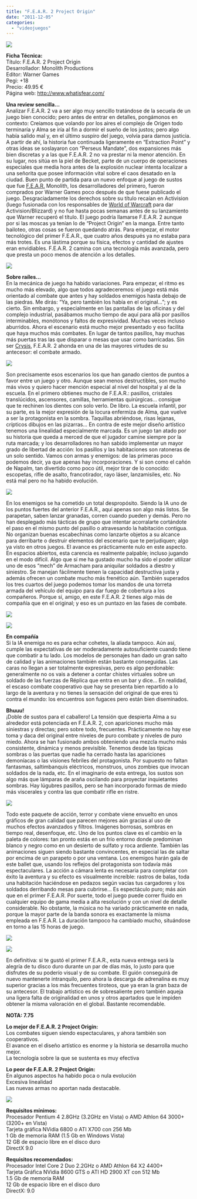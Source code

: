 ```yaml
---
title: "F.E.A.R. 2 Project Origin"
date: "2011-12-05"
categories: 
  - "videojuegos"
---
```


![](images/fear2_cover.jpg)

**Ficha Técnica:**  
Título: F.E.A.R. 2 Project Origin  
Desarrollador: Monolith Productions  
Editor: Warner Games  
Pegi: +18  
Precio: 49.95 €  
Página web: http://www.whatisfear.com/

**Una review sencilla...**  
Analizar F.E.A.R. 2 va a ser algo muy sencillo tratándose de la secuela de un juego bien conocido; pero antes de entrar en detalles, pongámonos en contexto: Creíamos que volando por los aires el complejo de Origen todo terminaría y Alma se iría al fin a dormir el sueño de los justos; pero algo había salido mal y, en el último suspiro del juego, volvía para darnos justicia. A partir de ahí, la historia fue continuada ligeramente en “Extraction Point” y otras ideas se soslayaron con “Perseus Mandate”, dos expansiones más bien discretas y a las que F.E.A.R. 2 no va prestar ni la menor atención. En su lugar, nos sitúa en la piel de Becket, parte de un cuerpo de operaciones especiales que media hora antes de la explosión nuclear intenta localizar a una señorita que posee información vital sobre el caos desatado en la ciudad. Buen punto de partida para un nuevo enfoque al juego de sustos que fue [F.E.A.R.](../../../2005/11/fear/) Monolith, los desarrolladores del primero, fueron comprados por Warner Games poco después de que fuese publicado el juego. Desgraciadamente los derechos sobre su título recaían en Activision (luego fusionada con los responsables de [World of Warcraft](../../../2007/02/world-of-warcraft/) para dar Activision/Blizzard) y no fue hasta pocas semanas antes de su lanzamiento que Warner recuperó el título. El juego podría llamarse F.E.A.R. 2 aunque por si las moscas ya tenían lo de “Project Origin” en la manga. Entre tanto bailoteo, otras cosas se fueron quedando atrás. Para empezar, el motor tecnológico del primer F.E.A.R., que cuatro años después ya no estaba para más trotes. Es una lástima porque su física, efectos y cantidad de ajustes eran envidiables. F.E.A.R. 2 camina con una tecnología más avanzada, pero que presta un poco menos de atención a los detalles.

![](images/fear2_city.jpg)

**Sobre raíles...**  
En la mecánica de juego ha habido variaciones. Para empezar, el ritmo es mucho más elevado, algo que todos agradeceremos: el juego está más orientado al combate que antes y hay soldados enemigos hasta debajo de las piedras. Me dirás: “Ya, pero también los había en el original...”; y es cierto. Sin embargo, y especialmente en las pantallas de las oficinas y del complejo industrial, pasábamos mucho tiempo de aquí para allá por pasillos interminables, monótonos y faltos de expresividad. Muchas veces incluso aburridos. Ahora el escenario está mucho mejor presentado y eso facilita que haya muchos más combates. En lugar de tantos pasillos, hay muchas más puertas tras las que disparar o mesas que usar como barricadas. Sin ser [Crysis](../../../2007/12/crysis/), F.E.A.R. 2 ahonda en una de las mayores virtudes de su antecesor: el combate armado.

![](images/fear2_bedroom.jpg)

Son precisamente esos escenarios los que han ganado cientos de puntos a favor entre un juego y otro. Aunque sean menos destructibles, son mucho más vivos y quiero hacer mención especial al nivel del hospital y al de la escuela. En el primero obtienes mucho de F.E.A.R.: pasillos, cristales translúcidos, ascensores, camillas, herramientas quirúrgicas... consigue que te rechinen los dientes con solo verlo. De libro. La escuela infantil, por su parte, es la mejor expresión de la locura enfermiza de Alma, que vuelve a ser la protagonista en la sombra. Taquillas abriéndose, risas lejanas, crípticos dibujos en las pizarras... En contra de este mejor diseño artístico tenemos una linealidad especialmente marcada. Es un juego tan atado por su historia que queda a merced de que el jugador camine siempre por la ruta marcada; y los desarrolladores no han sabido implementar un mayor grado de libertad de acción: los pasillos y las habitaciones son ratoneras de un solo sentido. Vamos con armas y enemigos: de las primeras poco podemos decir, ya que apenas hay incorporaciones. Y si son como el cañón de Napalm, tan divertido como poco útil, mejor tirar de lo conocido: escopetas, rifle de asalto, francotirador, rayo láser, lanzamisiles, etc. No está mal pero no ha habido evolución.

![](images/fear2_inventory.jpg)

En los enemigos se ha cometido un total despropósito. Siendo la IA uno de los puntos fuertes del anterior F.E.A.R., aquí apenas son algo más listos. Se parapetan, saben lanzar granadas, corren cuando pueden y demás. Pero no han desplegado más tácticas de grupo que intentar acorralarte cortándote el paso en el mismo punto del pasillo o atravesando la habitación contigua. No organizan buenas escabechinas como lanzarte objetos a su alcance para derribarte o destruir elementos del escenario que te perjudiquen; algo ya visto en otros juegos. El avance es prácticamente nulo en este aspecto. En espacios abiertos, esta carencia es realmente palpable; incluso jugando en el modo difícil. Algo que sí me ha gustado mucho ha sido el poder utilizar uno de esos “mech” de Armacham para aniquilar soldados a diestro y siniestro. Se manejan fácilmente tienen la capacidad destructiva justa y además ofrecen un combate mucho más frenético aún. También superados los tres cuartos del juego podemos tomar los mandos de una torreta armada del vehículo del equipo para dar fuego de cobertura a los compañeros. Porque sí, amigo, en este F.E.A.R. 2 tienes algo más de compañía que en el original; y eso es un puntazo en las fases de combate.

![](images/fear2_mech.jpg)

![](images/fear2_aim.jpg)

**En compañía**  
Si la IA enemiga no es para echar cohetes, la aliada tampoco. Aún así, cumple las expectativas de ser moderadamente autosuficiente cuando tiene que combatir a tu lado. Los modelos de personajes han dado un gran salto de calidad y las animaciones también están bastante conseguidas. Las caras no llegan a ser totalmente expresivas, pero es algo perdonable: generalmente no os vais a detener a contar chistes virtuales sobre un soldado de las fuerzas de Réplica que entra en un bar y dice... En realidad, el escaso combate cooperativo que hay se presenta bien repartido a lo largo de la aventura y no tienes la sensación del original de que eres tú contra el mundo: los encuentros son fugaces pero están bien diseminados.

**Bhuuu!**  
¡Doble de sustos para el caballero! La tensión que despierta Alma a su alrededor está potenciada en F.E.A.R. 2, con apariciones mucho más siniestras y directas; pero sobre todo, frecuentes. Prácticamente no hay ese toma y daca del original entre niveles de puro combate y niveles de puro miedo. Ahora se han fusionado ambos obteniendo una mezcla mucho más consistente, dinámica y menos previsible. Tenemos desde las típicas sombras o las puertas que nadie ha cerrado hasta las apariciones demoníacas o las visiones febriles del protagonista. Por supuesto no faltan fantasmas, saltimbanquis eléctricos, monstruos, unos zombies que invocan soldados de la nada, etc. En el imaginario de esta entrega, los sustos son algo más que lámparas de araña oscilando para proyectar inquietantes sombras. Hay lúgubres pasillos, pero se han incorporado formas de miedo más viscerales y contra las que combatir rifle en ristre.

![](images/fear2_alma.jpg)

Todo este paquete de acción, terror y combate viene envuelto en unos gráficos de gran calidad que parecen mejores aún gracias al uso de muchos efectos avanzados y filtros. Imágenes borrosas, sombras en tiempo real, desenfoque, etc. Uno de los puntos clave es el cambio en la paleta de colores: tan pronto estás en un frío entorno donde predominan blanco y negro como en un desierto de sulfato y roca ardiente. También las animaciones siguen siendo bastante convincentes, en especial las de saltar por encima de un parapeto o por una ventana. Los enemigos harán gala de este ballet que, usando los reflejos del protagonista son todavía más espectaculares. La acción a cámara lenta es necesaria para completar con éxito la aventura y su efecto es visualmente increíble: rastros de balas, toda una habitación haciéndose en pedazos según vacías tus cargadores y los soldados derribando mesas para cubrirse... Es espectáculo puro; más aún que en el primer F.E.A.R. Por suerte, todo el juego puede correr fluido en cualquier equipo de gama media a alta resolución y con un nivel de detalle considerable. No obstante, la música no ha variado prácticamente en nada, porque la mayor parte de la banda sonora es exactamente la misma empleada en F.E.A.R. La duración tampoco ha cambiado mucho, situándose en torno a las 15 horas de juego.

![](images/fear2_slo-mo.jpg)

![](images/fear2_turret.jpg)

En definitiva: si te gustó el primer F.E.A.R., esta nueva entrega será la alegría de tu disco duro durante un par de días más, lo justo para que disfrutes de su poderío visual y de su combate. El guión conseguirá de nuevo mantenerte intranquilo, pero ahora la descarga de adrenalina es muy superior gracias a los más frecuentes tiroteos, que ya eran la gran baza de su antecesor. El trabajo artístico es de sobresaliente pero también aqueja una ligera falta de originalidad en unos y otros apartados que le impiden obtener la misma valoración en el global. Bastante recomendable.

**NOTA: 7.75**

**Lo mejor de F.E.A.R. 2 Project Origin:**  
Los combates siguen siendo espectaculares, y ahora también son cooperativos.  
El avance en el diseño artístico es enorme y la historia se desarrolla mucho mejor.  
La tecnología sobre la que se sustenta es muy efectiva

**Lo peor de F.E.A.R. 2 Project Origin:**  
En algunos aspectos ha habido poca o nula evolución  
Excesiva linealidad  
Las nuevas armas no aportan nada destacable.

![](images/fear2_movements.jpg)

**Requisitos mínimos:**  
Procesador Pentium 4 2.8GHz (3.2GHz en Vista) o AMD Athlon 64 3000+ (3200+ en Vista)  
Tarjeta gráfica NVidia 6800 o ATI X700 con 256 Mb  
1 Gb de memoria RAM (1.5 Gb en Windows Vista)  
12 GB de espacio libre en el disco duro  
DirectX 9.0

**Requisitos recomendados:**  
Procesador Intel Core 2 Duo 2.2GHz o AMD Athlon 64 X2 4400+  
Tarjeta Gráfica NVidia 8600 GTS o ATI HD 2900 XT con 512 Mb  
1.5 Gb de memoria RAM  
12 Gb de espacio libre en el disco duro  
DirectX: 9.0